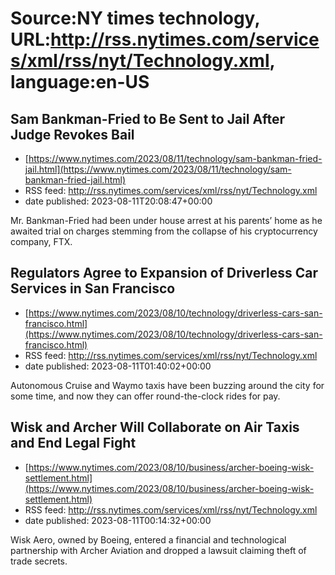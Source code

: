# Source:NY times technology, URL:http://rss.nytimes.com/services/xml/rss/nyt/Technology.xml, language:en-US

## Sam Bankman-Fried to Be Sent to Jail After Judge Revokes Bail
 - [https://www.nytimes.com/2023/08/11/technology/sam-bankman-fried-jail.html](https://www.nytimes.com/2023/08/11/technology/sam-bankman-fried-jail.html)
 - RSS feed: http://rss.nytimes.com/services/xml/rss/nyt/Technology.xml
 - date published: 2023-08-11T20:08:47+00:00

Mr. Bankman-Fried had been under house arrest at his parents’ home as he awaited trial on charges stemming from the collapse of his cryptocurrency company, FTX.

## Regulators Agree to Expansion of Driverless Car Services in San Francisco
 - [https://www.nytimes.com/2023/08/10/technology/driverless-cars-san-francisco.html](https://www.nytimes.com/2023/08/10/technology/driverless-cars-san-francisco.html)
 - RSS feed: http://rss.nytimes.com/services/xml/rss/nyt/Technology.xml
 - date published: 2023-08-11T01:40:02+00:00

Autonomous Cruise and Waymo taxis have been buzzing around the city for some time, and now they can offer round-the-clock rides for pay.

## Wisk and Archer Will Collaborate on Air Taxis and End Legal Fight
 - [https://www.nytimes.com/2023/08/10/business/archer-boeing-wisk-settlement.html](https://www.nytimes.com/2023/08/10/business/archer-boeing-wisk-settlement.html)
 - RSS feed: http://rss.nytimes.com/services/xml/rss/nyt/Technology.xml
 - date published: 2023-08-11T00:14:32+00:00

Wisk Aero, owned by Boeing, entered a financial and technological partnership with Archer Aviation and dropped a lawsuit claiming theft of trade secrets.

